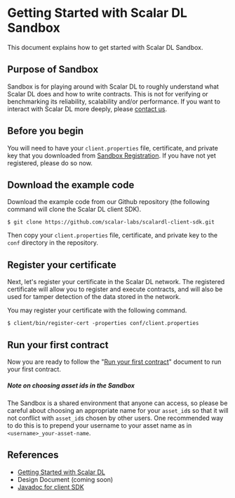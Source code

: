 # Getting Started with Scalar DL Sandbox

This document explains how to get started with Scalar DL Sandbox.

## Purpose of Sandbox

Sandbox is for playing around with Scalar DL to roughly understand what Scalar DL does and how to write contracts.
This is not for verifying or benchmarking its reliability, scalability and/or performance.
If you want to interact with Scalar DL more deeply, please [contact us](https://scalar-labs.com/contact_us/).

## Before you begin

You will need to have your `client.properties` file, certificate, and private key that you downloaded from [Sandbox Registration](https://scalar-labs.com/sandbox/). If you have not yet registered, please do so now.

## Download the example code

Download the example code from our Github repository (the following command will clone the Scalar DL client SDK).

```
$ git clone https://github.com/scalar-labs/scalardl-client-sdk.git 
```

Then copy your `client.properties` file, certificate, and private key to the `conf` directory in the repository.

## Register your certificate

Next, let's register your certificate in the Scalar DL network. The registered certificate will allow you to register and execute contracts, and will also be used for tamper detection of the data stored in the network.

You may register your certificate with the following command.

```
$ client/bin/register-cert -properties conf/client.properties
```


## Run your first contract

Now you are ready to follow the "[Run your first contract](dl-run-first-contract.md)" document to run your first contract.


##### Note on choosing asset ids in the Sandbox

The Sandbox is a shared environment that anyone can access, so please be careful about choosing an appropriate name for your `asset_id`s so that it will not conflict with `asset_id`s chosen by other users. One recommended way to do this is to prepend your username to your asset name as in `<username>_your-asset-name`.

## References

* [Getting Started with Scalar DL](dl-getting-started.md)
* Design Document (coming soon)
* [Javadoc for client SDK](https://scalar-labs.github.io/scalardl-client-sdk/javadoc/client/)
